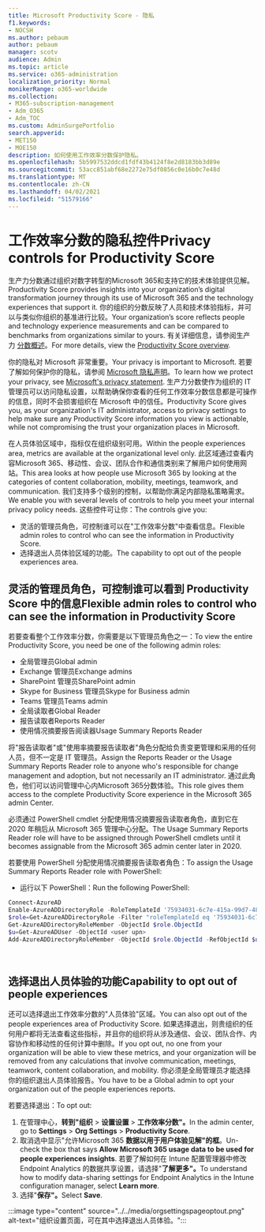 ```yaml
---
title: Microsoft Productivity Score - 隐私
f1.keywords:
- NOCSH
ms.author: pebaum
author: pebaum
manager: scotv
audience: Admin
ms.topic: article
ms.service: o365-administration
localization_priority: Normal
monikerRange: o365-worldwide
ms.collection:
- M365-subscription-management
- Adm_O365
- Adm_TOC
ms.custom: AdminSurgePortfolio
search.appverid:
- MET150
- MOE150
description: 如何使用工作效率分数保护隐私。
ms.openlocfilehash: 5b5997532ddcd1fdf43b4124f8e2d8183bb3d89e
ms.sourcegitcommit: 53acc851abf68e2272e75df0856c0e16b0c7e48d
ms.translationtype: MT
ms.contentlocale: zh-CN
ms.lasthandoff: 04/02/2021
ms.locfileid: "51579166"
---
```

# <a name="privacy-controls-for-productivity-score"></a><span data-ttu-id="d07c6-103">工作效率分数的隐私控件</span><span class="sxs-lookup"><span data-stu-id="d07c6-103">Privacy controls for Productivity Score</span></span>

<span data-ttu-id="d07c6-104">生产力分数通过组织对数字转型的Microsoft 365和支持它的技术体验提供见解。</span><span class="sxs-lookup"><span data-stu-id="d07c6-104">Productivity Score provides insights into your organization’s digital transformation journey through its use of Microsoft 365 and the technology experiences that support it.</span></span>  <span data-ttu-id="d07c6-105">你的组织的分数反映了人员和技术体验指标，并可以与类似你组织的基准进行比较。</span><span class="sxs-lookup"><span data-stu-id="d07c6-105">Your organization’s score reflects people and technology experience measurements and can be compared to benchmarks from organizations similar to yours.</span></span> <span data-ttu-id="d07c6-106">有关详细信息，请参阅生产力 [分数概述](productivity-score.md)。</span><span class="sxs-lookup"><span data-stu-id="d07c6-106">For more details, view the [Productivity Score overview](productivity-score.md).</span></span>

<span data-ttu-id="d07c6-107">你的隐私对 Microsoft 非常重要。</span><span class="sxs-lookup"><span data-stu-id="d07c6-107">Your privacy is important to Microsoft.</span></span> <span data-ttu-id="d07c6-108">若要了解如何保护你的隐私，请参阅 [Microsoft 隐私声明](https://privacy.microsoft.com/privacystatement)。</span><span class="sxs-lookup"><span data-stu-id="d07c6-108">To learn how we protect your privacy, see [Microsoft's privacy statement](https://privacy.microsoft.com/privacystatement).</span></span> <span data-ttu-id="d07c6-109">生产力分数使作为组织的 IT 管理员可以访问隐私设置，以帮助确保你查看的任何工作效率分数信息都是可操作的信息，同时不会损害组织在 Microsoft 中的信任。</span><span class="sxs-lookup"><span data-stu-id="d07c6-109">Productivity Score gives you, as your organization's IT administrator, access to privacy settings to help make sure any Productivity Score information you view is actionable, while not compromising the trust your organization places in Microsoft.</span></span>

<span data-ttu-id="d07c6-110">在人员体验区域中，指标仅在组织级别可用。</span><span class="sxs-lookup"><span data-stu-id="d07c6-110">Within the people experiences area, metrics are available at the organizational level only.</span></span> <span data-ttu-id="d07c6-111">此区域通过查看内容Microsoft 365、移动性、会议、团队合作和通信类别来了解用户如何使用网站。</span><span class="sxs-lookup"><span data-stu-id="d07c6-111">This area looks at how people use Microsoft 365 by looking at the categories of content collaboration, mobility, meetings, teamwork, and communication.</span></span> <span data-ttu-id="d07c6-112">我们支持多个级别的控制，以帮助你满足内部隐私策略需求。</span><span class="sxs-lookup"><span data-stu-id="d07c6-112">We enable you with several levels of controls to help you meet your internal privacy policy needs.</span></span>
<span data-ttu-id="d07c6-113">这些控件可让你：</span><span class="sxs-lookup"><span data-stu-id="d07c6-113">The controls give you:</span></span>

- <span data-ttu-id="d07c6-114">灵活的管理员角色，可控制谁可以在"工作效率分数"中查看信息。</span><span class="sxs-lookup"><span data-stu-id="d07c6-114">Flexible admin roles to control who can see the information in Productivity Score.</span></span>
- <span data-ttu-id="d07c6-115">选择退出人员体验区域的功能。</span><span class="sxs-lookup"><span data-stu-id="d07c6-115">The capability to opt out of the people experiences area.</span></span>

## <a name="flexible-admin-roles-to-control-who-can-see-the-information-in-productivity-score"></a><span data-ttu-id="d07c6-116">灵活的管理员角色，可控制谁可以看到 Productivity Score 中的信息</span><span class="sxs-lookup"><span data-stu-id="d07c6-116">Flexible admin roles to control who can see the information in Productivity Score</span></span>

<span data-ttu-id="d07c6-117">若要查看整个工作效率分数，你需要是以下管理员角色之一：</span><span class="sxs-lookup"><span data-stu-id="d07c6-117">To view the entire Productivity Score, you need be one of the following admin roles:</span></span>

- <span data-ttu-id="d07c6-118">全局管理员</span><span class="sxs-lookup"><span data-stu-id="d07c6-118">Global admin</span></span>
- <span data-ttu-id="d07c6-119">Exchange 管理员</span><span class="sxs-lookup"><span data-stu-id="d07c6-119">Exchange admins</span></span>
- <span data-ttu-id="d07c6-120">SharePoint 管理员</span><span class="sxs-lookup"><span data-stu-id="d07c6-120">SharePoint admin</span></span>
- <span data-ttu-id="d07c6-121">Skype for Business 管理员</span><span class="sxs-lookup"><span data-stu-id="d07c6-121">Skype for Business admin</span></span>
- <span data-ttu-id="d07c6-122">Teams 管理员</span><span class="sxs-lookup"><span data-stu-id="d07c6-122">Teams admin</span></span>
- <span data-ttu-id="d07c6-123">全局读取者</span><span class="sxs-lookup"><span data-stu-id="d07c6-123">Global Reader</span></span>
- <span data-ttu-id="d07c6-124">报告读取者</span><span class="sxs-lookup"><span data-stu-id="d07c6-124">Reports Reader</span></span>
- <span data-ttu-id="d07c6-125">使用情况摘要报告阅读器</span><span class="sxs-lookup"><span data-stu-id="d07c6-125">Usage Summary Reports Reader</span></span>

<span data-ttu-id="d07c6-126">将"报告读取者"或"使用率摘要报告读取者"角色分配给负责变更管理和采用的任何人员，但不一定是 IT 管理员。</span><span class="sxs-lookup"><span data-stu-id="d07c6-126">Assign the Reports Reader or the Usage Summary Reports Reader role to anyone who's responsible for change management and adoption, but not necessarily an IT administrator.</span></span> <span data-ttu-id="d07c6-127">通过此角色，他们可以访问管理中心内Microsoft 365分数体验。</span><span class="sxs-lookup"><span data-stu-id="d07c6-127">This role gives them access to the complete Productivity Score experience in the Microsoft 365 admin Center.</span></span>

<span data-ttu-id="d07c6-128">必须通过 PowerShell cmdlet 分配使用情况摘要报告读取者角色，直到它在 2020 年稍后从 Microsoft 365 管理中心分配。</span><span class="sxs-lookup"><span data-stu-id="d07c6-128">The Usage Summary Reports Reader role will have to be assigned through PowerShell cmdlets until it becomes assignable from the Microsoft 365 admin center later in 2020.</span></span>

<span data-ttu-id="d07c6-129">若要使用 PowerShell 分配使用情况摘要报告读取者角色：</span><span class="sxs-lookup"><span data-stu-id="d07c6-129">To assign the Usage Summary Reports Reader role with PowerShell:</span></span>

- <span data-ttu-id="d07c6-130">运行以下 PowerShell：</span><span class="sxs-lookup"><span data-stu-id="d07c6-130">Run the following PowerShell:</span></span>

```powershell
Connect-AzureAD
Enable-AzureADDirectoryRole -RoleTemplateId '75934031-6c7e-415a-99d7-48dbd49e875e'
$role=Get-AzureADDirectoryRole -Filter "roleTemplateId eq '75934031-6c7e-415a-99d7-48dbd49e875e'"
Get-AzureADDirectoryRoleMember -ObjectId $role.ObjectId
$u=Get-AzureADUser -ObjectId <user upn>
Add-AzureADDirectoryRoleMember -ObjectId $role.ObjectId -RefObjectId $u.ObjectId
```

</br>


## <a name="capability-to-opt-out-of-people-experiences"></a><span data-ttu-id="d07c6-131">选择退出人员体验的功能</span><span class="sxs-lookup"><span data-stu-id="d07c6-131">Capability to opt out of people experiences</span></span>

<span data-ttu-id="d07c6-132">还可以选择退出工作效率分数的"人员体验"区域。</span><span class="sxs-lookup"><span data-stu-id="d07c6-132">You can also opt out of the people experiences area of Productivity Score.</span></span> <span data-ttu-id="d07c6-133">如果选择退出，则贵组织的任何用户都将无法查看这些指标，并且你的组织将从涉及通信、会议、团队合作、内容协作和移动性的任何计算中删除。</span><span class="sxs-lookup"><span data-stu-id="d07c6-133">If you opt out, no one from your organization will be able to view these metrics, and your organization will be removed from any calculations that involve communication, meetings, teamwork, content collaboration, and mobility.</span></span> <span data-ttu-id="d07c6-134">你必须是全局管理员才能选择你的组织退出人员体验报告。</span><span class="sxs-lookup"><span data-stu-id="d07c6-134">You have to be a Global admin to opt your organization out of the people experiences reports.</span></span>

<span data-ttu-id="d07c6-135">若要选择退出：</span><span class="sxs-lookup"><span data-stu-id="d07c6-135">To opt out:</span></span>

1. <span data-ttu-id="d07c6-136">在管理中心，**转到"组织**   >   **设置设置**  >  **工作效率分数"。**</span><span class="sxs-lookup"><span data-stu-id="d07c6-136">In the admin center, go to **Settings**  >  **Org Settings** > **Productivity Score**.</span></span>
2. <span data-ttu-id="d07c6-137">取消选中显示"允许Microsoft 365 **数据以用于用户体验见解"的框**。</span><span class="sxs-lookup"><span data-stu-id="d07c6-137">Un-check the box that says  **Allow Microsoft 365 usage data to be used for people experiences insights**.</span></span> <span data-ttu-id="d07c6-138">若要了解如何在 Intune 配置管理器中修改 Endpoint Analytics 的数据共享设置，请选择"**了解更多"。**</span><span class="sxs-lookup"><span data-stu-id="d07c6-138">To understand how to modify data-sharing settings for Endpoint Analytics in the Intune configuration manager, select **Learn more**.</span></span>
3. <span data-ttu-id="d07c6-139">选择"**保存"。**</span><span class="sxs-lookup"><span data-stu-id="d07c6-139">Select  **Save**.</span></span>

:::image type="content" source="../../media/orgsettingspageoptout.png" alt-text="组织设置页面，可在其中选择退出人员体验。":::

